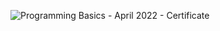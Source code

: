 ![Programming Basics - April 2022 - Certificate](https://user-images.githubusercontent.com/109502170/183472672-d92beff8-21ab-48d6-afca-62e636c01f88.jpeg)
